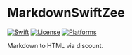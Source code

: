 # MarkdownSwiftZee #
[![Swift](https://img.shields.io/badge/swift-3.0-orange.svg?style=flat)](https://developer.apple.com/swift/)
[![License](https://img.shields.io/badge/license-MIT-71787A.svg)](https://tldrlegal.com/license/mit-license)
[![Platforms](https://img.shields.io/badge/Platforms-OS--Linux-lightgray.svg?style=flat)](https://swift.org)

Markdown to HTML via discount.
